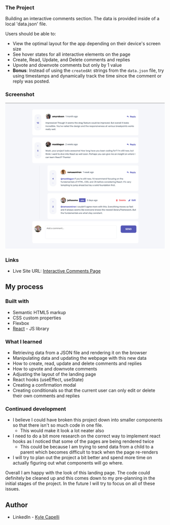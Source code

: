 ### The Project

Building an interactive comments section. The data is provided inside of a local 'data.json' file.

Users should be able to:

- View the optimal layout for the app depending on their device's screen size
- See hover states for all interactive elements on the page
- Create, Read, Update, and Delete comments and replies
- Upvote and downvote comments but only by 1 value
- **Bonus**: Instead of using the `createdAt` strings from the `data.json` file, try using timestamps and dynamically track the time since the comment or reply was posted.

### Screenshot

![](./Interactive-Comments-Screenshot.png)

### Links

- Live Site URL: [Interactive Comments Page](https://interactive-comments-page-pjts8aifn-kylecapelli.vercel.app/)

## My process

### Built with

- Semantic HTML5 markup
- CSS custom properties
- Flexbox
- [React](https://reactjs.org/) - JS library

### What I learned

- Retrieving data from a JSON file and rendering it on the browser
- Manipulating data and updating the webpage with this new data
- How to create, read, update and delete comments and replies
- How to upvote and downvote comments
- Adjusting the layout of the landing page 
- React hooks (useEffect, useState)
- Creating a confirmation modal
- Creating conditionals so that the current user can only edit or delete their own comments and replies

### Continued development

- I believe I could have broken this project down into smaller components so that there isn't so much code in one file.
  - This would make it look a lot neater also
- I need to do a bit more research on the correct way to implement react hooks as I noticed that some of the pages are being rendered twice
  - This could be because I am trying to send data from a child to a parent which becomes difficult to track when the page re-renders
- I will try to plan out the project a bit better and spend more time on actually figuring out what components will go where.

Overall I am happy with the look of this landing page. The code could definitely be cleaned up and this comes down to my pre-planning in the initial stages of the project. In the future I will try to focus on all of these issues.

## Author

- LinkedIn - [Kyle Capelli](https://www.linkedin.com/in/kyle-capelli-aaa037166/)
